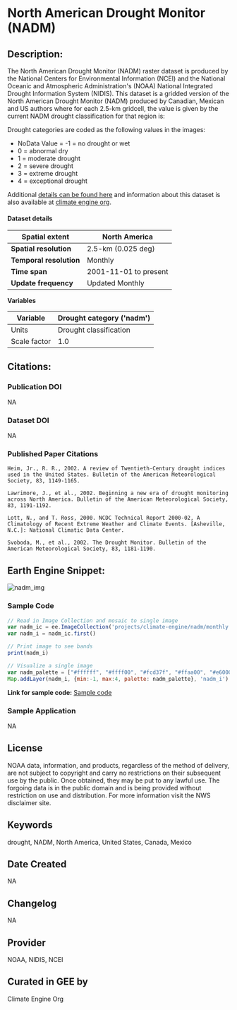 
# North American Drought Monitor (NADM)

## Description:

The North American Drought Monitor (NADM) raster dataset is produced by the National Centers for Environmental Information (NCEI) and the National Oceanic and Atmospheric Administration's (NOAA) National Integrated Drought Information System (NIDIS). This dataset is a gridded version of the North American Drought Monitor (NADM) produced by Canadian, Mexican and US authors where for each 2.5-km gridcell, the value is given by the current NADM drought classification for that region is:

Drought categories are coded as the following values in the images:

* NoData Value = -1 = no drought or wet
* 0 = abnormal dry
* 1 = moderate drought
* 2 = severe drought
* 3 = extreme drought
* 4 = exceptional drought

Additional [details can be found here](https://www.ncdc.noaa.gov/temp-and-precip/drought/nadm/) and information about this dataset is also available at [climate engine org](https://support.climateengine.org/article/73-nadm).


#### Dataset details

<center>

| **Spatial extent**   | North America                             |
|----------------------|-------------------------------------------|
| **Spatial resolution**| 2.5-km (0.025 deg)                        |
| **Temporal resolution**| Monthly                                  |
| **Time span**        | 2001-11-01 to present                     |
| **Update frequency** | Updated Monthly                           |

</center>

**Variables**

<center>

| Variable                | Drought category ('nadm')                   |
|------------------------|--------------------------------------------|
| Units                  | Drought classification                      |
| Scale factor           | 1.0                                        |

</center>

## Citations:

### Publication DOI

NA

### Dataset DOI

NA

### Published Paper Citations

```
Heim, Jr., R. R., 2002. A review of Twentieth-Century drought indices used in the United States. Bulletin of the American Meteorological Society, 83, 1149-1165.

Lawrimore, J., et al., 2002. Beginning a new era of drought monitoring across North America. Bulletin of the American Meteorological Society, 83, 1191-1192.

Lott, N., and T. Ross, 2000. NCDC Technical Report 2000-02, A Climatology of Recent Extreme Weather and Climate Events. [Asheville, N.C.]: National Climatic Data Center.

Svoboda, M., et al., 2002. The Drought Monitor. Bulletin of the American Meteorological Society, 83, 1181-1190.
```

## Earth Engine Snippet:
![nadm_img](https://github.com/samapriya/awesome-gee-community-datasets/assets/6677629/bf161494-350b-49da-a724-b55b768c6a50)
### Sample Code

```js
// Read in Image Collection and mosaic to single image
var nadm_ic = ee.ImageCollection('projects/climate-engine/nadm/monthly')
var nadm_i = nadm_ic.first()

// Print image to see bands
print(nadm_i)

// Visualize a single image
var nadm_palette = ["#ffffff", "#ffff00", "#fcd37f", "#ffaa00", "#e60000", "#730000"]
Map.addLayer(nadm_i, {min:-1, max:4, palette: nadm_palette}, 'nadm_i')
```

**Link for sample code:** [Sample code](https://code.earthengine.google.com/?scriptPath=users/sat-io/awesome-gee-catalog-examples:weather-climate/NADM-MONTHLY)

### Sample Application

NA

## License

NOAA data, information, and products, regardless of the method of delivery, are not subject to copyright and carry no restrictions on their subsequent use by the public. Once obtained, they may be put to any lawful use. The forgoing data is in the public domain and is being provided without restriction on use and distribution. For more information visit the NWS disclaimer site.

## Keywords

drought, NADM, North America, United States, Canada, Mexico

## Date Created

NA

## Changelog

NA

## Provider

NOAA, NIDIS, NCEI

## Curated in GEE by
Climate Engine Org